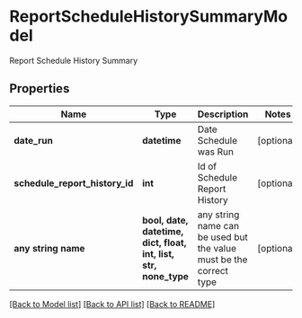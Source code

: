 # ReportScheduleHistorySummaryModel

Report Schedule History Summary

## Properties
Name | Type | Description | Notes
------------ | ------------- | ------------- | -------------
**date_run** | **datetime** | Date Schedule was Run | [optional] 
**schedule_report_history_id** | **int** | Id of Schedule Report History | [optional] 
**any string name** | **bool, date, datetime, dict, float, int, list, str, none_type** | any string name can be used but the value must be the correct type | [optional]

[[Back to Model list]](../README.md#documentation-for-models) [[Back to API list]](../README.md#documentation-for-api-endpoints) [[Back to README]](../README.md)


